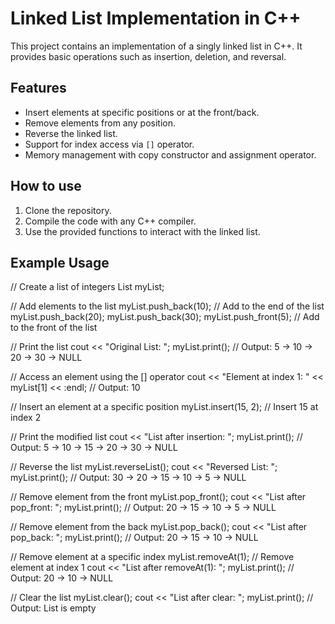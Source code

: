 # Linked List Implementation in C++

This project contains an implementation of a singly linked list in C++. It provides basic operations such as insertion, deletion, and reversal.

## Features

- Insert elements at specific positions or at the front/back.
- Remove elements from any position.
- Reverse the linked list.
- Support for index access via `[]` operator.
- Memory management with copy constructor and assignment operator.

## How to use

1. Clone the repository.
2. Compile the code with any C++ compiler.
3. Use the provided functions to interact with the linked list.

## Example Usage
// Create a list of integers
List<int> myList;

// Add elements to the list
myList.push_back(10);  // Add to the end of the list
myList.push_back(20);
myList.push_back(30);
myList.push_front(5);  // Add to the front of the list

// Print the list
cout << "Original List: ";
myList.print();  // Output: 5 -> 10 -> 20 -> 30 -> NULL

// Access an element using the [] operator
cout << "Element at index 1: " << myList[1] << :endl;  // Output: 10

// Insert an element at a specific position
myList.insert(15, 2);  // Insert 15 at index 2

// Print the modified list
cout << "List after insertion: ";
myList.print();  // Output: 5 -> 10 -> 15 -> 20 -> 30 -> NULL

// Reverse the list
myList.reverseList();
cout << "Reversed List: ";
myList.print();  // Output: 30 -> 20 -> 15 -> 10 -> 5 -> NULL

// Remove element from the front
myList.pop_front();
cout << "List after pop_front: ";
myList.print();  // Output: 20 -> 15 -> 10 -> 5 -> NULL

// Remove element from the back
myList.pop_back();
cout << "List after pop_back: ";
myList.print();  // Output: 20 -> 15 -> 10 -> NULL

// Remove element at a specific index
myList.removeAt(1);  // Remove element at index 1
cout << "List after removeAt(1): ";
myList.print();  // Output: 20 -> 10 -> NULL

// Clear the list
myList.clear();
cout << "List after clear: ";
myList.print();  // Output: List is empty